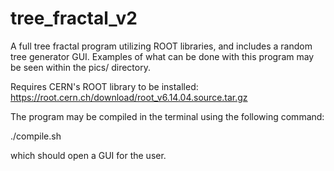 # tree_fractal_v2
A full tree fractal program utilizing ROOT libraries,
and includes a random tree generator GUI. Examples of what can be done
with this program may be seen within the pics/ directory.

Requires CERN's ROOT library to be installed:
https://root.cern.ch/download/root_v6.14.04.source.tar.gz

The program may be compiled in the terminal using the following command:

./compile.sh

which should open a GUI for the user.